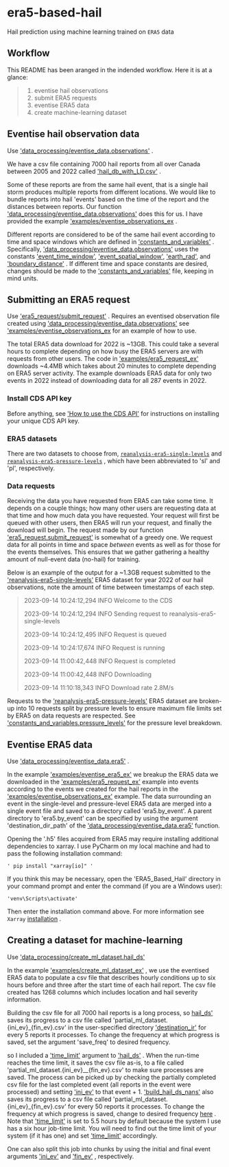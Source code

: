 # era5-based-hail
Hail prediction using machine learning trained on `ERA5` data

## Workflow
This README has been aranged in the indended workflow. Here it is at a glance: 

> 1. eventise hail observations
> 2. submit ERA5 requests 
> 3. eventise ERA5 data 
> 4. create machine-learning dataset

## Eventise hail observation data
Use 
['data_processing/eventise_data.observations'](https://github.com/aconlon-eccc/era5-based-hail/blob/master/data_processing/eventise_data.py#L18)
.

We have a csv file containing 7000 hail reports from all over Canada between 2005 and 2022 called 
['hail_db_with_LD.csv'](https://github.com/aconlon-eccc/era5-based-hail/blob/master/examples/hail_db_with_LD.csv)
.

Some of these reports are from the same hail event, that is a single hail storm produces multiple reports from different
locations. We would like to bundle reports into hail 'events' based on the time of the report and the distances between reports. Our function 
['data_processing/eventise_data.observations'](https://github.com/aconlon-eccc/era5-based-hail/blob/master/data_processing/eventise_data.py#L18) 
does this for us. I have provided the example
['examples/eventise_observations_ex](https://github.com/aconlon-eccc/era5-based-hail/blob/master/examples/eventise_observations_ex.py)
.

Different reports are considered to be of the same hail event according to time and space windows which are defined in 
['constants_and_variables'](https://github.com/aconlon-eccc/era5-based-hail/blob/master/constants_and_variables.py)
. Specifically, 
['data_processing/eventise_data.observations'](https://github.com/aconlon-eccc/era5-based-hail/blob/master/data_processing/eventise_data.py#L18) 
uses the constants 
['event_time_window'](https://github.com/aconlon-eccc/era5-based-hail/blob/master/constants_and_variables.py#L1), 
['event_spatial_window'](https://github.com/aconlon-eccc/era5-based-hail/blob/master/constants_and_variables.py#L2), 
['earth_rad'](https://github.com/aconlon-eccc/era5-based-hail/blob/master/constants_and_variables.py#L3), 
and 
['boundary_distance'](https://github.com/aconlon-eccc/era5-based-hail/blob/master/constants_and_variables.py#L4)
. If different time and space constants are desired, changes should be made to the 
['constants_and_variables'](https://github.com/aconlon-eccc/era5-based-hail/blob/master/constants_and_variables.py) 
file, keeping in mind units.


## Submitting an ERA5 request
Use 
['era5_request/submit_request'](https://github.com/aconlon-eccc/era5-based-hail/blob/master/era5_request/era5_request.py#L47)
. Requires an eventised observation file created using 
['data_processing/eventise_data.observations'](https://github.com/aconlon-eccc/era5-based-hail/blob/master/data_processing/eventise_data.py#L18)
see
['examples/eventise_observations_ex](https://github.com/aconlon-eccc/era5-based-hail/blob/master/examples/eventise_observations_ex.py) 
for an example of how to use.

The total ERA5 data download for 2022 is ~13GB. This could take a several hours to complete depending on how busy the ERA5 servers
are with requests from other users. The code in 
['examples/era5_request_ex'](https://github.com/aconlon-eccc/era5-based-hail/blob/master/examples/era5_request.ex.py) 
downloads ~4.4MB which takes about 20 minutes to complete depending on ERA5 server activity. The example downloads ERA5 data for only two events in 2022 instead of downloading data for all 287 events in 2022.


### Install CDS API key
Before anything, see 
['How to use the CDS API'](https://cds.climate.copernicus.eu/api-how-to) 
for instructions on installing your unique CDS API key.


### ERA5 datasets
There are two datasets to choose from, 
[`reanalysis-era5-single-levels`](https://cds.climate.copernicus.eu/cdsapp#!/dataset/reanalysis-era5-single-levels?tab=overview)
and 
[`reanalysis-era5-pressure-levels`](https://cds.climate.copernicus.eu/cdsapp#!/dataset/reanalysis-era5-pressure-levels?tab=overview)
, which have been abbreviated to 'sl' and 'pl', respectively.


### Data requests
Receiving the data you have requested from ERA5 can take some time. It depends on a couple things; how many other users
are requesting data at that time and how much data you have requested. Your request will first be queued with other
users, then ERA5 will run your request, and finally the download will begin. The request made by our function 
['era5_request.submit_request'](https://github.com/aconlon-eccc/era5-based-hail/blob/master/era5_request/era5_request.py#L47)
is somewhat of a greedy one. We request data for all points in time and space *between* events as well as for those for the events themselves. This ensures that we gather gathering a healthy amount of null-event data (no-hail) for training.

Below is an example of the output for a ~1.3GB request submitted to the 
['reanalysis-era5-single-levels'](https://cds.climate.copernicus.eu/cdsapp#!/dataset/reanalysis-era5-single-levels?tab=overview) 
ERA5 dataset for year 2022 of our hail observations, note the amount of time between timestamps of each step.

> 2023-09-14 10:24:12,294 INFO Welcome to the CDS
> 
> 2023-09-14 10:24:12,294 INFO Sending request to reanalysis-era5-single-levels
> 
> 2023-09-14 10:24:12,495 INFO Request is queued
> 
> 2023-09-14 10:24:17,674 INFO Request is running
> 
> 2023-09-14 11:00:42,448 INFO Request is completed
> 
> 2023-09-14 11:00:42,448 INFO Downloading
> 
> 2023-09-14 11:10:18,343 INFO Download rate 2.8M/s

Requests to the 
['reanalysis-era5-pressure-levels'](https://cds.climate.copernicus.eu/cdsapp#!/dataset/reanalysis-era5-pressure-levels?tab=overview) 
ERA5 dataset are broken-up into 10 requests split by pressure levels to ensure maximum file limits set by ERA5 on data requests are respected. See 
['constants_and_variables.pressure_levels'](https://github.com/aconlon-eccc/era5-based-hail/blob/master/constants_and_variables.py#L30) 
for the pressure level breakdown.


## Eventise ERA5 data

Use 
['data_processing/eventise_data.era5'](https://github.com/aconlon-eccc/era5-based-hail/blob/master/data_processing/eventise_data.py#L93)
.

In the example 
['examples/eventise_era5_ex'](https://github.com/aconlon-eccc/era5-based-hail/blob/master/examples/eventise_era5_ex.py) 
we breakup the ERA5 data we downloaded in the 
['examples/era5_request_ex'](https://github.com/aconlon-eccc/era5-based-hail/blob/master/examples/era5_request_ex.py) 
example into events according to the events we created for the hail reports in the 
['examples/eventise_observations_ex'](https://github.com/aconlon-eccc/era5-based-hail/blob/master/examples/eventise_observations_ex.py) 
example. The data surrounding an event in the single-level and pressure-level ERA5 data are merged into a single event file and saved to a directory called 'era5.by_event'. A parent directory to 'era5.by_event' can be specified by using the argument 'destination_dir_path' of the 
['data_processing/eventise_data.era5'](https://github.com/aconlon-eccc/era5-based-hail/blob/master/data_processing/eventise_data.py#L93) 
function.

Opening the '.h5' files acquired from ERA5 may require installing additional dependencies to xarray. I use PyCharm on
my local machine and had to pass the following installation command:

    ' pip install "xarray[io]" '

If you think this may be necessary, open the 'ERA5_Based_Hail' directory in your command prompt and enter the command (if you are a Windows user):

    'venv\Scripts\activate'

Then enter the installation command above. For more information see `Xarray` 
[installation](https://docs.xarray.dev/en/latest/getting-started-guide/installing.html)
.

## Creating a dataset for machine-learning

Use 
['data_processing/create_ml_dataset.hail_ds'](https://github.com/aconlon-eccc/era5-based-hail/blob/master/data_processing/create_ml_dataset.py)

In the example 
['examples/create_ml_dataset_ex'](https://github.com/aconlon-eccc/era5-based-hail/blob/master/examples/create_ml_dataset_ex.py) 
, we use the eventised ERA5 data to populate a csv file that describes hourly conditions up to six hours before and three after the start time of each hail report. The csv file created has 1268 columns which includes location and hail severity information.

Building the csv file for all 7000 hail reports is a long process, so 
[hail_ds'](https://github.com/aconlon-eccc/era5-based-hail/blob/master/data_processing/create_ml_dataset.py)
saves its progress to a csv file called 'partial_ml_dataset.{ini_ev}_{fin_ev}.csv' in the user-specified directory 
['destination_ir'](https://github.com/aconlon-eccc/era5-based-hail/blob/master/data_processing/create_ml_dataset.py#L13) 
for every 5 reports it processes. To change the frequency at which progress is saved, set the argument
'save_freq'
to desired frequency.

so I included a 
['time_limit'](https://github.com/aconlon-eccc/era5-based-hail/blob/master/data_processing/create_ml_dataset.py#L13) 
argument to 
['hail_ds'](https://github.com/aconlon-eccc/era5-based-hail/blob/master/data_processing/create_ml_dataset.py) 
. When the run-time reaches the time limit, it saves the csv file as-is, to a file called 
'partial_ml_dataset.{ini_ev}__{fin_ev}.csv' 
to make sure processes are saved. The process can be picked up by checking the partially completed csv file for the last completed event (all reports in the event were processed) and setting 
['ini_ev'](https://github.com/aconlon-eccc/era5-based-hail/blob/master/data_processing/create_ml_dataset.py#L13) 
to that event + 1. 
['build_hail_ds_nans'](https://github.com/aconlon-eccc/era5-based-hail/blob/master/data_processing/create_ml_dataset.py) 
also saves its progress to a csv file called 'partial_ml_dataset.{ini_ev}_{fin_ev}.csv' for every 50 reports it processes. To change the frequency at which progress is saved, change to desired frequency 
[here](https://github.com/aconlon-eccc/era5-based-hail/blob/e0beeae18fb9b6b8c882ec937440f6fd247970bf/data_processing/create_ml_dataset.py#L254C17-L254C20)
.
Note that 
['time_limit'](https://github.com/aconlon-eccc/era5-based-hail/blob/master/data_processing/create_ml_dataset.py#L13) 
is set to 5.5 hours by default because the system I use has a six hour job-time limit. You will need to find out the time limit of your system (if it has one) and set 
['time_limit'](https://github.com/aconlon-eccc/era5-based-hail/blob/master/data_processing/create_ml_dataset.py#L13) 
accordingly. 

One can also split this job into chunks by using the initial and final event arguments 
['ini_ev'](https://github.com/aconlon-eccc/era5-based-hail/blob/master/data_processing/create_ml_dataset.py#L13) 
and 
['fin_ev'](https://github.com/aconlon-eccc/era5-based-hail/blob/master/data_processing/create_ml_dataset.py#L13)
, respectively. 
